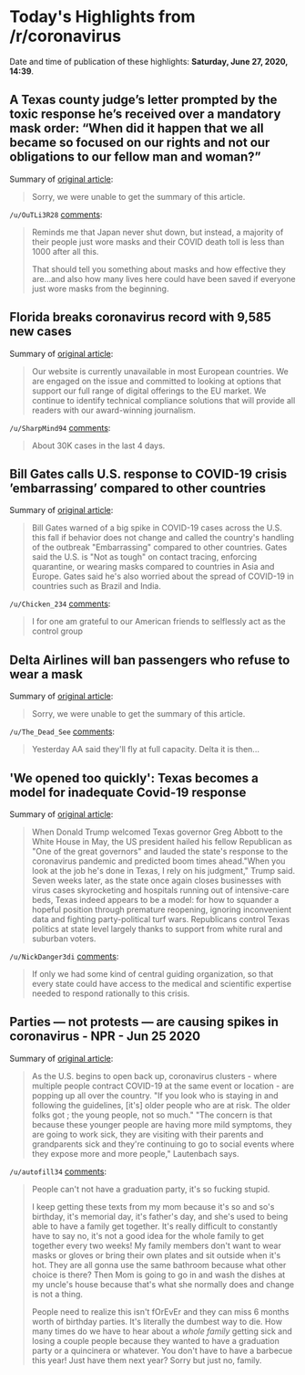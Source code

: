 # Today's Highlights from /r/coronavirus

Date and time of publication of these highlights: **Saturday, June 27, 2020, 14:39**.

## A Texas county judge’s letter prompted by the toxic response he’s received over a mandatory mask order: “When did it happen that we all became so focused on our rights and not our obligations to our fellow man and woman?”

Summary of [original article](https://kfdm.com/news/local/judge-branick-writes-letter-to-citizens-explaining-mask-order):

> Sorry, we were unable to get the summary of this article.

`/u/OuTLi3R28` [comments](https://www.reddit.com/r/Coronavirus/comments/hgsvjz/a_texas_county_judges_letter_prompted_by_the/):

> Reminds me that Japan never shut down, but instead, a majority of their people just wore masks and their COVID death toll is less than 1000 after all this. 
> 
> That should tell you something about masks and how effective they are...and also how many lives here could have been saved if everyone just wore masks from the beginning.

## Florida breaks coronavirus record with 9,585 new cases

Summary of [original article](https://www.sun-sentinel.com/coronavirus/fl-ne-florida-coronavirus-deaths-cases-saturday-june-27-20200627-eiheh4q3argklatnccptnzjlpi-story.html):

> Our website is currently unavailable in most European countries. We are engaged on the issue and committed to looking at options that support our full range of digital offerings to the EU market. We continue to identify technical compliance solutions that will provide all readers with our award-winning journalism.

`/u/SharpMind94` [comments](https://www.reddit.com/r/Coronavirus/comments/hgv4bj/florida_breaks_coronavirus_record_with_9585_new/):

> About 30K cases in the last 4 days.

## Bill Gates calls U.S. response to COVID-19 crisis ’embarrassing’ compared to other countries

Summary of [original article](https://www.geekwire.com/2020/bill-gates-calls-u-s-response-covid-19-crisis-embarrassing-compared-countries/):

> Bill Gates warned of a big spike in COVID-19 cases across the U.S. this fall if behavior does not change and called the country's handling of the outbreak "Embarrassing" compared to other countries. Gates said the U.S. is "Not as tough" on contact tracing, enforcing quarantine, or wearing masks compared to countries in Asia and Europe. Gates said he's also worried about the spread of COVID-19 in countries such as Brazil and India.

`/u/Chicken_234` [comments](https://www.reddit.com/r/Coronavirus/comments/hgoam3/bill_gates_calls_us_response_to_covid19_crisis/):

> I for one am grateful to our American friends to selflessly act as the control group

## Delta Airlines will ban passengers who refuse to wear a mask

Summary of [original article](https://www.newsweek.com/delta-airlines-will-ban-passengers-who-refuse-wear-mask-1513424):

> Sorry, we were unable to get the summary of this article.

`/u/The_Dead_See` [comments](https://www.reddit.com/r/Coronavirus/comments/hgws34/delta_airlines_will_ban_passengers_who_refuse_to/):

> Yesterday AA said they'll fly at full capacity. Delta it is then...

## 'We opened too quickly': Texas becomes a model for inadequate Covid-19 response

Summary of [original article](https://www.theguardian.com/us-news/2020/jun/27/we-opened-too-quickly-texas-becomes-model-inadequate-coronavirus-pandemic-response):

> When Donald Trump welcomed Texas governor Greg Abbott to the White House in May, the US president hailed his fellow Republican as "One of the great governors" and lauded the state's response to the coronavirus pandemic and predicted boom times ahead."When you look at the job he's done in Texas, I rely on his judgment," Trump said. Seven weeks later, as the state once again closes businesses with virus cases skyrocketing and hospitals running out of intensive-care beds, Texas indeed appears to be a model: for how to squander a hopeful position through premature reopening, ignoring inconvenient data and fighting party-political turf wars. Republicans control Texas politics at state level largely thanks to support from white rural and suburban voters.

`/u/NickDanger3di` [comments](https://www.reddit.com/r/Coronavirus/comments/hgvtgh/we_opened_too_quickly_texas_becomes_a_model_for/):

> If only we had some kind of central guiding organization, so that every state could have access to the medical and scientific expertise needed to respond rationally to this crisis.

## Parties — not protests — are causing spikes in coronavirus - NPR - Jun 25 2020

Summary of [original article](https://www.mprnews.org/story/2020/06/24/npr-what-contact-tracing-may-tell-about-cluster-spread-of-the-coronavirus):

> As the U.S. begins to open back up, coronavirus clusters - where multiple people contract COVID-19 at the same event or location - are popping up all over the country. "If you look who is staying in and following the guidelines, [it's] older people who are at risk. The older folks got ; the young people, not so much." "The concern is that because these younger people are having more mild symptoms, they are going to work sick, they are visiting with their parents and grandparents sick and they're continuing to go to social events where they expose more and more people," Lautenbach says.

`/u/autofill34` [comments](https://www.reddit.com/r/Coronavirus/comments/hgtykb/parties_not_protests_are_causing_spikes_in/):

> People can't not have a graduation party, it's so fucking stupid.
> 
> I keep getting these texts from my mom because it's so and so's birthday, it's memorial day, it's father's day, and she's used to being able to have a family get together. It's really difficult to constantly have to say no, it's not a good idea for the whole family to get together every two weeks! My family members don't want to wear masks or gloves or bring their own plates and sit outside when it's hot. They are all gonna use the same bathroom because what other choice is there? Then Mom is going to go in and wash the dishes at my uncle's house because that's what she normally does and change is not a thing.
> 
> People need to realize this isn't fOrEvEr  and they can miss 6 months worth of birthday parties. It's literally the dumbest way to die. How many times  do we have to hear about a *whole family* getting sick and losing a couple people because they wanted to have a graduation party or a quincinera or whatever. You don't have to have a barbecue this year! Just have them next year? Sorry but just no, family.

